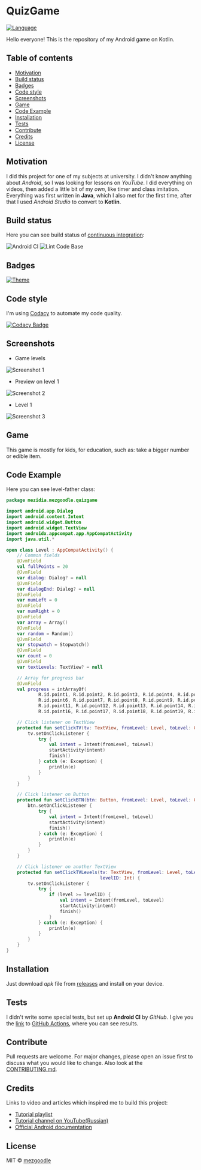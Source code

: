 # QuizGame

[![Language](https://img.shields.io/badge/language-kotlin-brightgreen?style=flat-square)](https://developer.android.com/kotlin)

Hello everyone! This is the repository of my Android game on Kotlin.

## Table of contents

- [Motivation](#motivation)
- [Build status](#build-status)
- [Badges](#badges)
- [Code style](#code-style)
- [Screenshots](#screenshots)
- [Game](#game)
- [Code Example](#code-example)
- [Installation](#installation)
- [Tests](#tests)
- [Contribute](#contribute)
- [Credits](#credits)
- [License](#license)

## Motivation

I did this project for one of my subjects at university. I didn't know anything about _Android_, so I was looking for lessons on _YouTube_. I did everything on videos, then added a little bit of my _own_, like timer and class imitation. Everything was first written in **Java**, which I also met for the first time, after that I used _Android Studio_ to convert to **Kotlin**.

## Build status

Here you can see build status of [continuous integration](https://en.wikipedia.org/wiki/Continuous_integration):

![Android CI](https://github.com/mezgoodle/QuizGame/workflows/Android%20CI/badge.svg)
![Lint Code Base](https://github.com/mezgoodle/QuizGame/workflows/Lint%20Code%20Base/badge.svg)

## Badges

[![Theme](https://img.shields.io/badge/Theme-Mobile_game-brightgreen?style=flat-square)](https://en.wikipedia.org/wiki/Mobile_game)

## Code style

I'm using [Codacy](https://www.codacy.com/) to automate my code quality.

[![Codacy Badge](https://app.codacy.com/project/badge/Grade/eddd563787e94a95adfc7efc32116228)](https://www.codacy.com/gh/mezgoodle/QuizGame/dashboard?utm_source=github.com&amp;utm_medium=referral&amp;utm_content=mezgoodle/QuizGame&amp;utm_campaign=Badge_Grade)
 
## Screenshots

- Game levels

![Screenshot 1](https://raw.githubusercontent.com/mezgoodle/images/master/quizgame1.jpg)

- Preview on level 1

![Screenshot 2](https://raw.githubusercontent.com/mezgoodle/images/master/quizgame2.jpg)

- Level 1

![Screenshot 3](https://raw.githubusercontent.com/mezgoodle/images/master/quizgame3.jpg)

## Game

This game is mostly for kids, for education, such as: take a bigger number or edible item.

## Code Example

Here you can see level-father class:

```kt
package mezidia.mezgoodle.quizgame

import android.app.Dialog
import android.content.Intent
import android.widget.Button
import android.widget.TextView
import androidx.appcompat.app.AppCompatActivity
import java.util.*

open class Level : AppCompatActivity() {
    // Common fields
    @JvmField
    val fullPoints = 20
    @JvmField
    var dialog: Dialog? = null
    @JvmField
    var dialogEnd: Dialog? = null
    @JvmField
    var numLeft = 0
    @JvmField
    var numRight = 0
    @JvmField
    var array = Array()
    @JvmField
    var random = Random()
    @JvmField
    var stopwatch = Stopwatch()
    @JvmField
    var count = 0
    @JvmField
    var textLevels: TextView? = null

    // Array for progress bar
    @JvmField
    val progress = intArrayOf(
            R.id.point1, R.id.point2, R.id.point3, R.id.point4, R.id.point5,
            R.id.point6, R.id.point7, R.id.point8, R.id.point9, R.id.point10,
            R.id.point11, R.id.point12, R.id.point13, R.id.point14, R.id.point15,
            R.id.point16, R.id.point17, R.id.point18, R.id.point19, R.id.point20)

    // Click listener on TextView
    protected fun setClickTV(tv: TextView, fromLevel: Level, toLevel: Class<*>) {
        tv.setOnClickListener {
            try {
                val intent = Intent(fromLevel, toLevel)
                startActivity(intent)
                finish()
            } catch (e: Exception) {
                println(e)
            }
        }
    }

    // Click listener on Button
    protected fun setClickBTN(btn: Button, fromLevel: Level, toLevel: Class<*>) {
        btn.setOnClickListener {
            try {
                val intent = Intent(fromLevel, toLevel)
                startActivity(intent)
                finish()
            } catch (e: Exception) {
                println(e)
            }
        }
    }

    // Click listener on another TextView
    protected fun setClickTVLevels(tv: TextView, fromLevel: Level, toLevel: Class<*>, level: Int,
                                   levelID: Int) {
        tv.setOnClickListener {
            try {
                if (level >= levelID) {
                    val intent = Intent(fromLevel, toLevel)
                    startActivity(intent)
                    finish()
                }
            } catch (e: Exception) {
                println(e)
            }
        }
    }
}
```

## Installation

Just download _apk_ file from [releases](https://github.com/mezgoodle/QuizGame/releases) and install on your device.

## Tests

I didn't write some special tests, but set up **Android CI** by _GitHub_. I give you the [link](https://github.com/mezgoodle/QuizGame/actions?query=workflow%3A%22Android+CI%22) to [GitHub Actions](https://github.com/features/actions), where you can see results.

## Contribute

Pull requests are welcome. For major changes, please open an issue first to discuss what you would like to change. Also look at the [CONTRIBUTING.md](https://github.com/mezgoodle/QuizGame/blob/master/CONTRIBUTING.md).

## Credits

Links to video and articles which inspired me to build this project:

- [Tutorial playlist](https://www.youtube.com/watch?v=dB9ffzM9oq0&list=PLiyjLbEJ4htZC3N-OrOdLQyZd4usgFtX0)
- [Tutorial channel on YouTube(Russian)](https://www.youtube.com/c/LobanovSpace)
- [Official Android documentation](https://developer.android.com/docs)

## License

MIT © [mezgoodle](https://github.com/mezgoodle)
